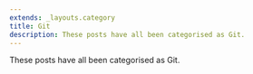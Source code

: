 ```yaml
---
extends: _layouts.category
title: Git
description: These posts have all been categorised as Git.
---
```


These posts have all been categorised as Git.
